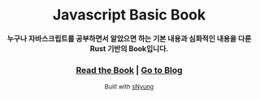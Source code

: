 <div align="center">

  <h1>Javascript Basic Book</h1>

  <strong>누구나 자바스크립트를 공부하면서 알았으면 하는 기본 내용과 심화적인 내용을 다룬 Rust 기반의 Book입니다.</strong>

  <h3>
    <a href="https://seonhyungjo.github.io/Javascript-Book/">Read the Book</a>
    <span> | </span>
    <a href="http://snyung.com/">Go to Blog</a>
  </h3>

  <sub>Built with [sNyung](https://github.com/SeonHyungJo/)</sub>
</div>